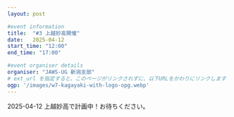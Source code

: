 ```yaml
---
layout: post

#event information
title:  "#3 上越妙高開催"
date:   2025-04-12
start_time: "12:00"
end_time: "17:00"

#event organiser details
organiser: "JAWS-UG 新潟支部"
# ext_url を指定すると、このページがリンクされずに、以下URLをかわりにリンクします
ogp: '/images/w7-kagayaki-with-logo-opg.webp'
---
```


2025-04-12 上越妙高で計画中！お待ちください。